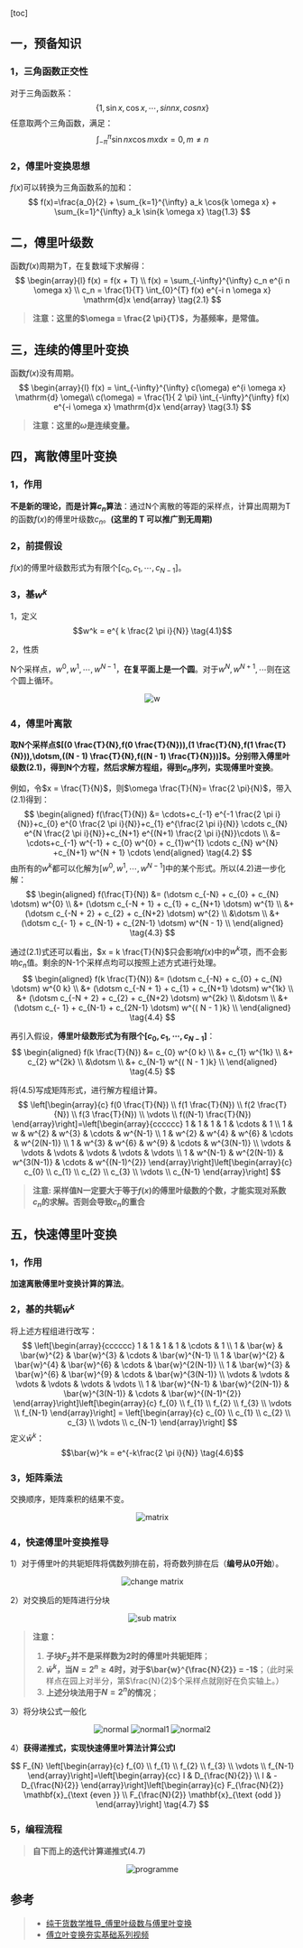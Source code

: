 
[toc]
## 一，预备知识

### 1，三角函数正交性

对于三角函数系：
$$
    \{1,\sin{ x },\cos{ x },\dotsm,sin{ nx },cos{ nx }\} \tag{1.1}
$$
任意取两个三角函数，满足：
$$
    \int_{-\pi}^{\pi} \sin{nx} \cos{mx} \mathrm{d}x = 0,m \not = n \tag{1.2}
$$

### 2，傅里叶变换思想
$f(x)$可以转换为三角函数系的加和：
$$
    f(x)=\frac{a_0}{2}  + \sum_{k=1}^{\infty} a_k \cos{k \omega x} + \sum_{k=1}^{\infty} a_k \sin{k \omega x} \tag{1.3}
$$

## 二，傅里叶级数
函数$f(x)$周期为T，在复数域下求解得：
$$
    \begin{array}{l}
        f(x) = f(x + T) \\
        f(x) = \sum_{-\infty}^{\infty}  c_n e^{i n \omega x} \\
        c_n = \frac{1}{T} \int_{0}^{T} f(x) e^{-i n \omega x} \mathrm{d}x
    \end{array} \tag{2.1}
$$
> **注意：这里的$\omega = \frac{2 \pi}{T}$，为基频率，是常值。**

## 三，连续的傅里叶变换
函数$f(x)$没有周期。
$$
    \begin{array}{l}
        f(x) = \int_{-\infty}^{\infty} c(\omega) e^{i \omega x} \mathrm{d} \omega\\
        c(\omega) = \frac{1}{ 2 \pi} \int_{-\infty}^{\infty} f(x) e^{-i \omega x} \mathrm{d}x
    \end{array} \tag{3.1}
$$
> **注意：这里的$\omega$是连续变量。**

## 四，离散傅里叶变换
### 1，作用
**不是新的理论，而是计算$c_n$算法**：通过N个离散的等距的采样点，计算出周期为T的函数$f(x)$的傅里叶级数$c_n$。**(这里的 T 可以推广到无周期)**
### 2，前提假设
$f(x)$的傅里叶级数形式为有限个$[c_0,c_1,\dotsm,c_{N-1}]$。
### 3，基$w^k$
1，定义
    $$w^k = e^{ k \frac{2 \pi i}{N}} \tag{4.1}$$


2，性质

N个采样点，$w^0,w^1,\dotsm,w^{N - 1}$，**在复平面上是一个圆**。对于$w^{N},w^{N+1},\dotsm$则在这个圆上循环。
    
<center>

![w](../image/fourier/w.jpg)

</center>

### 4，傅里叶离散
**取N个采样点$[(0 \frac{T}{N},f(0 \frac{T}{N})),(1 \frac{T}{N},f(1 \frac{T}{N})),\dotsm,((N - 1) \frac{T}{N},f((N - 1) \frac{T}{N}))]$。分别带入傅里叶级数$(2.1)$，得到N个方程，然后求解方程组，得到$c_n$序列，实现傅里叶变换**。

例如，令$x = \frac{T}{N}$，则$\omega \frac{T}{N}= \frac{2 \pi}{N}$，带入$(2.1)$得到：
$$
\begin{aligned}
f(\frac{T}{N}) &= \cdots+c_{-1} e^{-1 \frac{2 \pi i}{N}}+c_{0} e^{0 \frac{2 \pi i}{N}}+c_{1} e^{\frac{2 \pi i}{N}} \cdots c_{N} e^{N \frac{2 \pi i}{N}}+c_{N+1} e^{(N+1) \frac{2 \pi i}{N}}\cdots \\
&= \cdots+c_{-1} w^{-1} + c_{0} w^{0} + c_{1}w^{1} \cdots c_{N} w^{N} +c_{N+1} w^{N + 1} \cdots
\end{aligned} \tag{4.2}
$$
由所有的$w^k$都可以化解为$[w^0,w^1,\dotsm,w^{N - 1}]$中的某个形式。所以$(4.2)$进一步化解：
$$
\begin{aligned}
f(\frac{T}{N}) &= (\dotsm c_{-N} + c_{0} + c_{N} \dotsm) w^{0} \\
&+ (\dotsm c_{-N + 1} + c_{1} + c_{N+1} \dotsm) w^{1} \\
&+ (\dotsm c_{-N + 2} + c_{2} + c_{N+2} \dotsm) w^{2} \\
&\dotsm \\
&+ (\dotsm c_{- 1} + c_{N-1} + c_{2N-1} \dotsm) w^{N - 1} \\
\end{aligned} \tag{4.3}
$$

通过$(2.1)$式还可以看出，$x = k \frac{T}{N}$只会影响$f(x)$中的$w^k$项，而不会影响$c_n$值。剩余的N-1个采样点均可以按照上述方式进行处理。
$$
\begin{aligned}
f(k \frac{T}{N}) &= (\dotsm c_{-N} + c_{0} + c_{N} \dotsm) w^{0 k} \\
&+ (\dotsm c_{-N + 1} + c_{1} + c_{N+1} \dotsm) w^{1k} \\
&+ (\dotsm c_{-N + 2} + c_{2} + c_{N+2} \dotsm) w^{2k} \\
&\dotsm \\
&+ (\dotsm c_{- 1} + c_{N-1} + c_{2N-1} \dotsm) w^{( N - 1 )k} \\
\end{aligned} \tag{4.4}
$$

再引入假设，**傅里叶级数形式为有限个$[c_0,c_1,\dotsm,c_{N-1}]$**：
$$
\begin{aligned}
f(k \frac{T}{N}) &= c_{0} w^{0 k} \\
&+ c_{1} w^{1k} \\
&+ c_{2}  w^{2k} \\
&\dotsm \\
&+ c_{N-1} w^{( N - 1 )k} \\
\end{aligned} \tag{4.5}
$$

将$(4.5)$写成矩阵形式，进行解方程组计算。
$$
\left[\begin{array}{c}
f(0 \frac{T}{N}) \\
f(1 \frac{T}{N}) \\
f(2 \frac{T}{N}) \\
f(3 \frac{T}{N}) \\
\vdots \\
f((N-1) \frac{T}{N})
\end{array}\right]=\left[\begin{array}{cccccc}
1 & 1 & 1 & 1 & \cdots & 1 \\
1 & w & w^{2} & w^{3} & \cdots & w^{N-1} \\
1 & w^{2} & w^{4} & w^{6} & \cdots & w^{2(N-1)} \\
1 & w^{3} & w^{6} & w^{9} & \cdots & w^{3(N-1)} \\
\vdots & \vdots & \vdots & \vdots & \vdots & \vdots \\
1 & w^{N-1} & w^{2(N-1)} & w^{3(N-1)} & \cdots & w^{(N-1)^{2}}
\end{array}\right]\left[\begin{array}{c}
c_{0} \\
c_{1} \\
c_{2} \\
c_{3} \\
\vdots \\
c_{N-1} 
\end{array}\right] 
$$

> **注意: 采样值N一定要大于等于$f(x)$的傅里叶级数的个数，才能实现对系数$c_n$的求解。否则会导致$c_n$的重合**

## 五，快速傅里叶变换
### 1，作用
**加速离散傅里叶变换计算的算法**。

### 2，基的共轭$\bar{w}^k$
将上述方程组进行改写：
$$
\left[\begin{array}{cccccc}
1 & 1 & 1 & 1 & \cdots & 1 \\
1 & \bar{w} & \bar{w}^{2} & \bar{w}^{3} & \cdots & \bar{w}^{N-1} \\
1 & \bar{w}^{2} & \bar{w}^{4} & \bar{w}^{6} & \cdots & \bar{w}^{2(N-1)} \\
1 & \bar{w}^{3} & \bar{w}^{6} & \bar{w}^{9} & \cdots & \bar{w}^{3(N-1)} \\
\vdots & \vdots & \vdots & \vdots & \vdots & \vdots \\
1 & \bar{w}^{N-1} & \bar{w}^{2(N-1)} & \bar{w}^{3(N-1)} & \cdots & \bar{w}^{(N-1)^{2}}
\end{array}\right]\left[\begin{array}{c}
f_{0} \\
f_{1} \\
f_{2} \\
f_{3} \\
\vdots \\
f_{N-1}
\end{array}\right] = \left[\begin{array}{c}
c_{0} \\
c_{1} \\
c_{2} \\
c_{3} \\
\vdots \\
c_{N-1} 
\end{array}\right] 
$$
定义$\bar{w}^k$：
$$\bar{w}^k = e^{-k\frac{2 \pi i}{N}} \tag{4.6}$$

### 3，矩阵乘法
交换顺序，矩阵乘积的结果不变。
<center>

![matrix](../image/fourier/matrix.jpg)

</center>

### 4，快速傅里叶变换推导

1）对于傅里叶的共轭矩阵将偶数列排在前，将奇数列排在后（**编号从0开始**）。

<center>

![change matrix](../image/fourier/changeMatrix.jpg)

</center>

2）对交换后的矩阵进行分块

<center>

![sub matrix](../image/fourier/sub%20matrix.jpg)

</center>


> **注意：**
> 1. **子块$F_2$并不是采样数为2时的傅里叶共轭矩阵**；
> 1. **$\bar{w}^k$，当$N = 2^n \ge 4$时，对于$\bar{w}^{\frac{N}{2}} = -1$**；（此时采样点在园上对半分，第$\frac{N}{2}$个采样点就刚好在负实轴上。）
> 1. **上述分块法用于$N = 2^n$的情况**；


3）将分块公式一般化

<center>

![normal](../image/fourier/normal.jpg)
![normal1](../image/fourier/normal1.jpg)
![normal2](../image/fourier/normal2.jpg)

</center>

4）**获得递推式，实现快速傅里叶算法计算公式l**

$$
F_{N} 
\left[\begin{array}{c}
f_{0} \\
f_{1} \\
f_{2} \\
f_{3} \\
\vdots \\
f_{N-1}
\end{array}\right]=\left[\begin{array}{cc}
I & D_{\frac{N}{2}} \\
I & -D_{\frac{N}{2}}
\end{array}\right]\left[\begin{array}{c}
F_{\frac{N}{2}} \mathbf{x}_{\text {even }} \\
F_{\frac{N}{2}} \mathbf{x}_{\text {odd }}
\end{array}\right] \tag{4.7}
$$

### 5，编程流程

> **自下而上的迭代计算递推式$(4.7)$**

<center>

![programme](../image/fourier/programme.jpg)

</center>

## 参考
> * [纯干货数学推导_傅里叶级数与傅里叶变换](https://www.bilibili.com/video/BV1Et411R78v)
> * [傅立叶变换夯实基础系列视频](https://www.bilibili.com/video/BV1aT4y1J7JP/?spm_id_from=333.788.recommend_more_video.0)